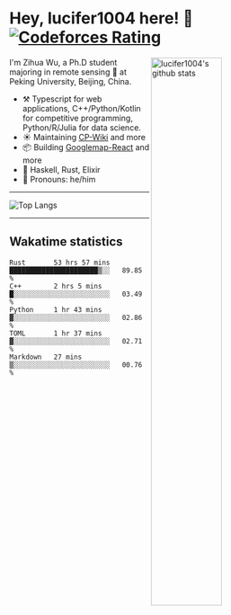 # Hey, lucifer1004 here! :wave: [![Codeforces Rating](https://cfrating.ihcr.top/?user=lucifer1004&style=flat-square)](https://codeforces.com/profile/lucifer1004)

<img width="50%" align="right" alt="lucifer1004's github stats" src="https://github-readme-stats.vercel.app/api?username=lucifer1004&show_icons=true">

I'm Zihua Wu, a Ph.D student majoring in remote sensing :satellite: at Peking University, Beijing, China.

- :hammer_and_pick: Typescript for web applications, C++/Python/Kotlin for competitive programming, Python/R/Julia for data science.
- :sunny: Maintaining [CP-Wiki](https://cp-wiki.vercel.app) and more 
- :package: Building [Googlemap-React](https://github.com/googlemap-react/googlemap-react) and more
- :seedling: Haskell, Rust, Elixir
- :man: Pronouns: he/him

---

![Top Langs](https://github-readme-stats.vercel.app/api/top-langs/?username=lucifer1004&layout=compact)

---

## Wakatime statistics

<!--START_SECTION:waka-->
```text
Rust       53 hrs 57 mins  ██████████████████████▒░░   89.85 % 
C++        2 hrs 5 mins    █░░░░░░░░░░░░░░░░░░░░░░░░   03.49 % 
Python     1 hr 43 mins    ▓░░░░░░░░░░░░░░░░░░░░░░░░   02.86 % 
TOML       1 hr 37 mins    ▓░░░░░░░░░░░░░░░░░░░░░░░░   02.71 % 
Markdown   27 mins         ▒░░░░░░░░░░░░░░░░░░░░░░░░   00.76 % 
```
<!--END_SECTION:waka-->
